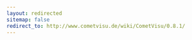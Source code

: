 ```yaml
---
layout: redirected
sitemap: false
redirect_to: http://www.cometvisu.de/wiki/CometVisu/0.8.1/
---
```


